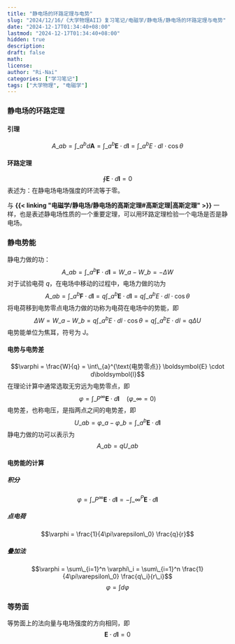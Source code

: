 ```yaml
---
title: "静电场的环路定理与电势"
slug: "2024/12/16/《大学物理AII》复习笔记/电磁学/静电场/静电场的环路定理与电势"
date: "2024-12-17T01:34:40+08:00"
lastmod: "2024-12-17T01:34:40+08:00"
hidden: true
description:
draft: false
math:
license:
author: "Ri-Nai"
categories: ["学习笔记"]
tags: ["大学物理", "电磁学"]
---
```

### 静电场的环路定理
#### 引理
$$A\_{ab} = \int\_{a}^{b} d\boldsymbol{A} = \int\_{a}^{b} \boldsymbol{E} \cdot d\boldsymbol{l} = \int\_{a}^{b} E \cdot dl \cdot \cos \theta$$
#### 环路定理
$$\oint \boldsymbol{E} \cdot d\boldsymbol{l} = 0$$
表述为：在静电场电场强度的环流等于零。  

与 **{{< linking "电磁学/静电场/静电场的高斯定理#高斯定理|高斯定理" >}}** 一样，也是表述静电场性质的一个重要定理，可以用环路定理检验一个电场是否是静电场。

### 静电势能
静电力做的功：
$$A\_{ab} = \int\_a^b \boldsymbol{F} \cdot d\boldsymbol{l} = W\_a - W\_b = -\Delta W$$
对于试验电荷 $q$，在电场中移动的过程中，电场力做的功为
$$A\_{ab} = \int\_a^b \boldsymbol{F} \cdot d\boldsymbol{l} = q \int\_a^b \boldsymbol{E} \cdot d\boldsymbol{l} = q \int\_a^b E \cdot dl \cdot \cos \theta$$
将电荷移到电势零点电场力做的功称为电荷在电场中的势能，即
$$\Delta W = W\_a - W\_b = q \int\_a^b E \cdot dl \cdot \cos \theta = q \int\_a^b E \cdot dl = q \Delta U$$
电势能单位为焦耳，符号为 $\text{J}$。

#### 电势与电势差
$$\varphi = \frac{W}{q} = \int\_{a}^{\text{电势零点}} \boldsymbol{E} \cdot d\boldsymbol{l}$$
在理论计算中通常选取无穷远为电势零点，即
$$\varphi = \int\_{P}^{\infty} \boldsymbol{E} \cdot d\boldsymbol{l} \quad (\varphi\_{\infty} = 0)$$
电势差，也称电压，是指两点之间的电势差，即
$$U\_{ab} = \varphi\_a - \varphi\_b = \int\_{a}^{b} \boldsymbol{E} \cdot d\boldsymbol{l}$$
静电力做的功可以表示为
$$A\_{ab} = q U\_{ab}$$
#### 电势能的计算
##### 积分
$$\varphi = \int\_{P}^{\infty} \boldsymbol{E} \cdot d\boldsymbol{l} = -\int\_{\infty}^{P} \boldsymbol{E} \cdot d\boldsymbol{l}$$
##### 点电荷
$$\varphi = \frac{1}{4\pi\varepsilon\_0} \frac{q}{r}$$

##### 叠加法
$$\varphi = \sum\_{i=1}^n \varphi\_i = \sum\_{i=1}^n \frac{1}{4\pi\varepsilon\_0} \frac{q\_i}{r\_i}$$
$$\varphi = \int d\varphi$$

### 等势面
等势面上的法向量与电场强度的方向相同，即
$$\boldsymbol{E} \cdot d\boldsymbol{l} = 0$$
